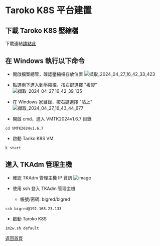 # Taroko K8S 平台建置

## 下載 Taroko K8S 壓縮檔

下載連結[請點此](https://drive.google.com/file/d/1e43tgGug0gUSCRqKbSNzXiusHylG1l0W/view?usp=drive_link)

## 在 Windows 執行以下命令
* 開啟檔案總管，確認壓縮檔存放位置
![擷取_2024_04_27_16_42_33_423](https://github.com/tarokok8s/Tarokok8s/assets/62133915/52652985-8f2c-4902-bbcf-9bb34a28cb3a)

* 點選兩下進入到壓縮檔，按右鍵選擇 "複製"
![擷取_2024_04_27_16_42_39_135](https://github.com/tarokok8s/Tarokok8s/assets/62133915/465e5c7c-ff84-4e33-bd80-ee2473a9872e)

* 在 Windows 家目錄，按右鍵選擇 "貼上"
![擷取_2024_04_27_16_43_44_677](https://github.com/tarokok8s/Tarokok8s/assets/62133915/8754eb83-1da8-49cc-bafb-2e1ac13e01bd)

* 開啟 cmd，進入 VMTK2024v1.6.7 目錄
```
cd VMTK2024v1.6.7
```
* 啟動 Tariko K8S VM
```
k start
```

## 進入 TKAdm 管理主機
* 確認 TKAdm 管理主機 IP 資訊
![image](https://github.com/tarokok8s/Tarokok8s/assets/62133915/45d4f666-d645-4aea-9bc8-d631c65d6af2)

* 使用 ssh 登入 TKAdm 管理主機
  - 帳號/密碼: bigred/bigred
```
ssh bigred@192.168.23.133
```

* 啟動 Taroko K8S
```
1m2w.sh default
```

[返回首頁](https://github.com/tarokok8s/Tarokok8s)
